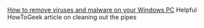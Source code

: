 
[How to remove viruses and malware on your Windows PC](https://www.howtogeek.com/126911/what-to-do-if-you-get-a-virus-on-your-computer/)
Helpful HowToGeek article on cleaning out the pipes
